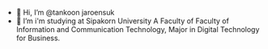 - 👋 Hi, I’m @tankoon jaroensuk
- 👀 I’m i'm studying at Sipakorn University A Faculty of Faculty of Information and Communication Technology, Major in Digital Technology for Business.


<!---

--->
